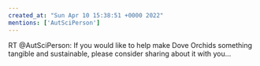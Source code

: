 ```yaml
---
created_at: "Sun Apr 10 15:38:51 +0000 2022"
mentions: ['AutSciPerson']
---
```


RT @AutSciPerson: If you would like to help make Dove Orchids something tangible and sustainable, please consider sharing about it with you…